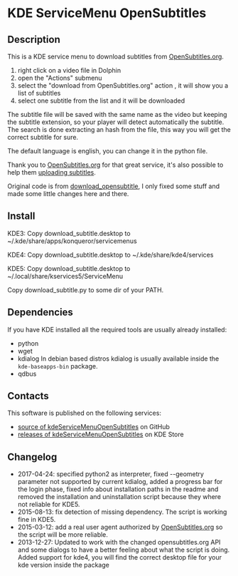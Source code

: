# KDE ServiceMenu OpenSubtitles #

## Description ##

This is a KDE service menu to download subtitles from [OpenSubtitles.org][0].

1. right click on a video file in Dolphin
2. open the "Actions" submenu
3. select the "download from OpenSubtitles.org" action , it will show you a
    list of subtitles
4. select one subtitle from the list and it will be downloaded

The subtitle file will be saved with the same name as the video but keeping the
subtitle extension, so your player will detect automatically the subtitle. The
search is done extracting an hash from the file, this way you will get the
correct subtitle for sure.

The default language is english, you can change it in the python file.

Thank you to [OpenSubtitles.org][0] for that great service, it's also possible
to help them [uploading subtitles][1].

Original code is from [download_opensubtitle][2], I only fixed some stuff and
made some little changes here and there.

## Install ##

KDE3: Copy download_subtitle.desktop to ~/.kde/share/apps/konqueror/servicemenus

KDE4: Copy download_subtitle.desktop to ~/.kde/share/kde4/services

KDE5: Copy download_subtitle.desktop to ~/.local/share/kservices5/ServiceMenu

Copy download_subtitle.py to some dir of your PATH.

## Dependencies ##

If you have KDE installed all the required tools are usually already installed:

- python
- wget
- kdialog
    In debian based distros kdialog is usually available inside the 
    `kde-baseapps-bin` package.
- qdbus

## Contacts ##

This software is published on the following services:

- [source of kdeServiceMenuOpenSubtitles][3] on GitHub 
- [releases of kdeServiceMenuOpenSubtitles][4] on KDE Store

## Changelog ##

- 2017-04-24: specified python2 as interpreter, fixed --geometry parameter not
    supported by current kdialog, added a progress bar for the login phase,
    fixed info about installation paths in the readme and removed the
    installation and uninstallation script because they where not reliable
    for KDE5.
- 2015-08-13: fix detection of missing dependency. The script is working fine
    in KDE5.
- 2015-03-12: add a real user agent authorized by [OpenSubtitles.org][0] so the
    script will be more reliable.
- 2013-12-27: Updated to work with the changed opensubtitles.org API and some
    dialogs to have a better feeling about what the script is doing. Added
    support for kde4, you will find the correct desktop file for your kde
    version inside the package

[0]: http://www.opensubtitles.org/  "OpensSubtitles.org website"
[1]: http://www.opensubtitles.org/upload  "Upload subtitles to OpenSubtitles.org"
[2]: https://store.kde.org/p/998446 "download_opensubtitle original code"
[3]: https://github.com/ariacorrente/kdeServiceMenuOpensubtitles "kdeServiceMenuOpensubtitles GitHub repository" 
[4]: https://store.kde.org/p/998190 "kdeServiceMenuOpensubtitles on KDE store"
